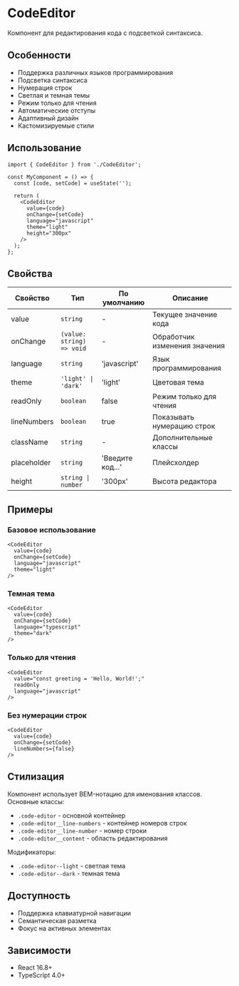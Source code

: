 # CodeEditor

Компонент для редактирования кода с подсветкой синтаксиса.

## Особенности

- Поддержка различных языков программирования
- Подсветка синтаксиса
- Нумерация строк
- Светлая и темная темы
- Режим только для чтения
- Автоматические отступы
- Адаптивный дизайн
- Кастомизируемые стили

## Использование

```tsx
import { CodeEditor } from './CodeEditor';

const MyComponent = () => {
  const [code, setCode] = useState('');

  return (
    <CodeEditor
      value={code}
      onChange={setCode}
      language="javascript"
      theme="light"
      height="300px"
    />
  );
};
```

## Свойства

| Свойство | Тип | По умолчанию | Описание |
|----------|-----|--------------|-----------|
| value | `string` | - | Текущее значение кода |
| onChange | `(value: string) => void` | - | Обработчик изменения значения |
| language | `string` | 'javascript' | Язык программирования |
| theme | `'light' \| 'dark'` | 'light' | Цветовая тема |
| readOnly | `boolean` | false | Режим только для чтения |
| lineNumbers | `boolean` | true | Показывать нумерацию строк |
| className | `string` | - | Дополнительные классы |
| placeholder | `string` | 'Введите код...' | Плейсхолдер |
| height | `string \| number` | '300px' | Высота редактора |

## Примеры

### Базовое использование

```tsx
<CodeEditor
  value={code}
  onChange={setCode}
  language="javascript"
  theme="light"
/>
```

### Темная тема

```tsx
<CodeEditor
  value={code}
  onChange={setCode}
  language="typescript"
  theme="dark"
/>
```

### Только для чтения

```tsx
<CodeEditor
  value="const greeting = 'Hello, World!';"
  readOnly
  language="javascript"
/>
```

### Без нумерации строк

```tsx
<CodeEditor
  value={code}
  onChange={setCode}
  lineNumbers={false}
/>
```

## Стилизация

Компонент использует BEM-нотацию для именования классов. Основные классы:

- `.code-editor` - основной контейнер
- `.code-editor__line-numbers` - контейнер номеров строк
- `.code-editor__line-number` - номер строки
- `.code-editor__content` - область редактирования

Модификаторы:
- `.code-editor--light` - светлая тема
- `.code-editor--dark` - темная тема

## Доступность

- Поддержка клавиатурной навигации
- Семантическая разметка
- Фокус на активных элементах

## Зависимости

- React 16.8+
- TypeScript 4.0+ 